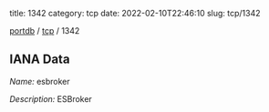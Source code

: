 title: 1342
category: tcp
date: 2022-02-10T22:46:10
slug: tcp/1342

[portdb](/) / [tcp](/category/tcp.html) / 1342


## IANA Data

_Name:_ esbroker

_Description:_ ESBroker

